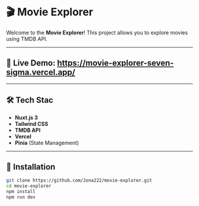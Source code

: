 # 🎬 Movie Explorer

Welcome to the **Movie Explorer**! This project allows you to explore movies using TMDB API.

---

## 🚀 **Live Demo:** https://movie-explorer-seven-sigma.vercel.app/

---

## 🛠️ Tech Stac
- **Nuxt.js 3** 
- **Tailwind CSS** 
- **TMDB API** 
- **Vercel**
- **Pinia** (State Management)
  
---

## 🔧 Installation

```sh
git clone https://github.com/Jona222/movie-explorer.git
cd movie-explorer
npm install
npm run dev
